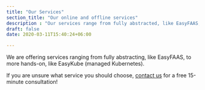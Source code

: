 ```yaml
---
title: "Our Services"
section_title: "Our online and offline services"
description : "Our services range from fully abstracted, like EasyFAAS, to hands-on like EasyKube, a managed Kubernetes."
draft: false
date: 2020-03-11T15:40:24+06:00

---
```


We are offering services ranging from fully abstracting, like EasyFAAS, to more hands-on, like EasyKube (managed Kubernetes).

If you are unsure what service you should choose, [contact us](https://shop.easycloudhost.de/contact/) for a free 15-minute consultation!